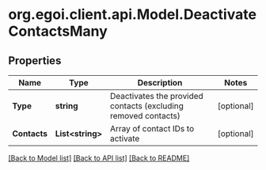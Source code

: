 
# org.egoi.client.api.Model.DeactivateContactsMany

## Properties

Name | Type | Description | Notes
------------ | ------------- | ------------- | -------------
**Type** | **string** | Deactivates the provided contacts (excluding removed contacts) | [optional] 
**Contacts** | **List&lt;string&gt;** | Array of contact IDs to activate | [optional] 

[[Back to Model list]](../README.md#documentation-for-models)
[[Back to API list]](../README.md#documentation-for-api-endpoints)
[[Back to README]](../README.md)

